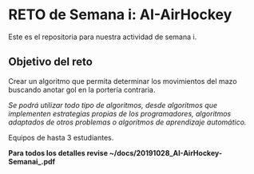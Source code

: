 # RETO de Semana i: AI-AirHockey
Este es el repositoria para nuestra actividad de semana i.

## Objetivo del reto

Crear un algoritmo que permita determinar los movimientos del mazo buscando anotar gol en la portería contraria. 

_Se podrá utilizar todo tipo de algoritmos, desde algoritmos que implementen estrategias propias de los programadores, algoritmos adaptados de otros problemas o algoritmos de aprendizaje automático._

Equipos de hasta 3 estudiantes.

**Para todos los detalles revise ~/docs/20191028_AI-AirHockey-Semanai_.pdf**



